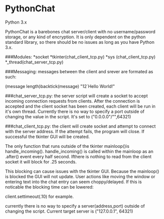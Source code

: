 # PythonChat
Python 3.x

PythonChat is a barebones chat server/client with no username/password storage, or any kind of encryption.
It is only dependent on the python standard library, so there should be no issues as long as you have Python 3.x.

###Modules:
*socket
*tkinter(chat_client_tcp.py)
*sys    (chat_client_tcp.py)
*_thread(chat_server_tcp.py)

###Messaging:
messages between the client and srever are formated as such:

  (message length)backtick(message)
  "12`Hello World!"

###chat_server_tcp.py:
the server script will create a socket to accept incoming connection requests from clients. After the connection
is accepted and the client socket has been created, each client will be run in it's own thread. Currently there is
no way to specify a port outside of changing the value in the script. It's set to ("0.0.0.0"/"",64321)

###chat_client_tcp.py:
the client will create socket and attempt to connect with the server address. If the attempt fails, the program will
close. If successful the tkinter GUI will be created. 

The only function that runs outside of the tkinter mainloop()is handle_incoming(). handle_incoming() is called 
within the mainloop as an .after() event every half second. Ifthere is nothing to read from the client socket it
will block for .25 seconds.

This blocking can cause issues with the tkinter GUI. Because the mainloop() is blocked the GUI will not update.
User actions like moving the window or entering text into the chat entry can seem choppy/delayed. If this is
noticable the blocking time can be lowered:

  client.settimeout(.10) for example.
  
currently there is no way to specify a server(address,port) outside of changing the script. Current target server
is ("127.0.0.1", 64321)
